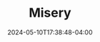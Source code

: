 ---
title: Misery
Theatre: ABET - All Beaches Experimental Theatre
Venue: Grace Darling Studio Theatre
date: 2024-05-10T17:38:48-04:00
opening_date: 2025-04-11
closing_date: 2025-04-27
showtimes:
  - 2025-04-11 19:30:00
  - 2025-04-12 19:30:00
  - 2025-04-13 14:00:00
  - 2025-04-18 19:30:00
  - 2025-04-19 19:30:00
  - 2025-04-20 14:00:00
  - 2025-04-25 19:30:00
  - 2025-04-26 19:30:00
  - 2025-04-27 14:00:00
featured_image: 2025-Misery.webp
featured_image_alt: 
featured_image_caption: Poster for 'Misery'
featured_image_attr: Poster by Josh Andrews
featured_image_attr_link: 
program:
Website: 
Tickets: https://3common.com/event/misery/666493754e745813af565755
show_details: 
- Playwright: William Goldman
- Based On: Misery by Steven King
cast:
crew:
- Director: Bryce Cofield
orchestra:
genres: 
Description: 
---